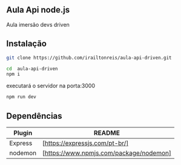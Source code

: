 ## Aula Api node.js
Aula imersão devs driven

## Instalação
```sh
git clone https://github.com/irailtonreis/aula-api-driven.git
```
```sh
cd  aula-api-driven
npm i
```
executará o servidor na porta:3000 
```sh
npm run dev
```

## Dependências

| Plugin | README |
| ------ | ------ |
| Express | [https://expressjs.com/pt-br/]
| nodemon | [https://www.npmjs.com/package/nodemon]


